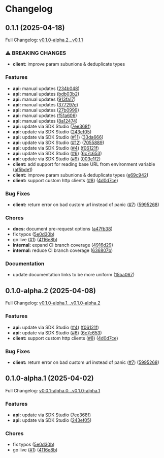 # Changelog

## 0.1.1 (2025-04-18)

Full Changelog: [v0.1.0-alpha.2...v0.1.1](https://github.com/stainless-api/stainless-api-go/compare/v0.1.0-alpha.2...v0.1.1)

### ⚠ BREAKING CHANGES

* **client:** improve param subunions & deduplicate types

### Features

* **api:** manual updates ([234b048](https://github.com/stainless-api/stainless-api-go/commit/234b04802dfab88748c758e735d2b682ab3ecfc9))
* **api:** manual updates ([bdb03b2](https://github.com/stainless-api/stainless-api-go/commit/bdb03b2a606e4f6d0547f73adc3adfcb1b049e17))
* **api:** manual updates ([913fa17](https://github.com/stainless-api/stainless-api-go/commit/913fa1787d8efaae448bf52a148a8bc1796ee863))
* **api:** manual updates ([377297e](https://github.com/stainless-api/stainless-api-go/commit/377297e3b24ce63148a542cf9e37974b814ceea2))
* **api:** manual updates ([27b0999](https://github.com/stainless-api/stainless-api-go/commit/27b0999fd27552e467fe95a98db43066c0746223))
* **api:** manual updates ([f51a606](https://github.com/stainless-api/stainless-api-go/commit/f51a606a7c59ce3e88a521928c4005c4d5d7fb7a))
* **api:** manual updates ([8a12474](https://github.com/stainless-api/stainless-api-go/commit/8a12474e56b70d86b3e003a0dcfd1552a69710c3))
* **api:** update via SDK Studio ([7ee368f](https://github.com/stainless-api/stainless-api-go/commit/7ee368fd3b3c66505831503c6875b3195bebe7e4))
* **api:** update via SDK Studio ([243ef05](https://github.com/stainless-api/stainless-api-go/commit/243ef05fc77763f465779bb695ecbdebb861b709))
* **api:** update via SDK Studio ([#11](https://github.com/stainless-api/stainless-api-go/issues/11)) ([33da666](https://github.com/stainless-api/stainless-api-go/commit/33da666557e3c2fd081ee2b2d3b7aebe390371ab))
* **api:** update via SDK Studio ([#12](https://github.com/stainless-api/stainless-api-go/issues/12)) ([7055889](https://github.com/stainless-api/stainless-api-go/commit/705588908654713e828181dc9521010faf1d008a))
* **api:** update via SDK Studio ([#4](https://github.com/stainless-api/stainless-api-go/issues/4)) ([f06121f](https://github.com/stainless-api/stainless-api-go/commit/f06121f8e6884e77ac754807cf40c1fc0b285cc6))
* **api:** update via SDK Studio ([#6](https://github.com/stainless-api/stainless-api-go/issues/6)) ([6c7c653](https://github.com/stainless-api/stainless-api-go/commit/6c7c653a883b2fe8871c50c0b149ff7164c28aeb))
* **api:** update via SDK Studio ([#9](https://github.com/stainless-api/stainless-api-go/issues/9)) ([003e1f2](https://github.com/stainless-api/stainless-api-go/commit/003e1f2b2be8bb53837975cbc1655b8e223053af))
* **client:** add support for reading base URL from environment variable ([af5bde1](https://github.com/stainless-api/stainless-api-go/commit/af5bde10c0861fb40bf1c741bbdbe6c3d376ffe7))
* **client:** improve param subunions & deduplicate types ([e69c942](https://github.com/stainless-api/stainless-api-go/commit/e69c942603e2cb95996f8b43b9cc860b955b51ce))
* **client:** support custom http clients ([#8](https://github.com/stainless-api/stainless-api-go/issues/8)) ([4d0d7ce](https://github.com/stainless-api/stainless-api-go/commit/4d0d7cee30fade3e4b16d149f39106e093222024))


### Bug Fixes

* **client:** return error on bad custom url instead of panic ([#7](https://github.com/stainless-api/stainless-api-go/issues/7)) ([5995268](https://github.com/stainless-api/stainless-api-go/commit/59952683d6e4f20a137f916e8db9a1d499db7861))


### Chores

* **docs:** document pre-request options ([a47fb38](https://github.com/stainless-api/stainless-api-go/commit/a47fb38eef2c775ab6395129658a3481ae3bc110))
* fix typos ([5e0d30b](https://github.com/stainless-api/stainless-api-go/commit/5e0d30b46a04841afd7c22d650e421047dfd66c2))
* go live ([#1](https://github.com/stainless-api/stainless-api-go/issues/1)) ([4116e8b](https://github.com/stainless-api/stainless-api-go/commit/4116e8b132ac5a4afdcbbda4839db27019750ada))
* **internal:** expand CI branch coverage ([4916d29](https://github.com/stainless-api/stainless-api-go/commit/4916d29a9163387820329b2e50184a3a02359403))
* **internal:** reduce CI branch coverage ([636807b](https://github.com/stainless-api/stainless-api-go/commit/636807b0baeb5fb65d65ded1637015a61292e70c))


### Documentation

* update documentation links to be more uniform ([15ba067](https://github.com/stainless-api/stainless-api-go/commit/15ba067db23338f70bf91a51cfd14baa629f8523))

## 0.1.0-alpha.2 (2025-04-08)

Full Changelog: [v0.1.0-alpha.1...v0.1.0-alpha.2](https://github.com/stainless-api/stainless-api-go/compare/v0.1.0-alpha.1...v0.1.0-alpha.2)

### Features

* **api:** update via SDK Studio ([#4](https://github.com/stainless-api/stainless-api-go/issues/4)) ([f06121f](https://github.com/stainless-api/stainless-api-go/commit/f06121f8e6884e77ac754807cf40c1fc0b285cc6))
* **api:** update via SDK Studio ([#6](https://github.com/stainless-api/stainless-api-go/issues/6)) ([6c7c653](https://github.com/stainless-api/stainless-api-go/commit/6c7c653a883b2fe8871c50c0b149ff7164c28aeb))
* **client:** support custom http clients ([#8](https://github.com/stainless-api/stainless-api-go/issues/8)) ([4d0d7ce](https://github.com/stainless-api/stainless-api-go/commit/4d0d7cee30fade3e4b16d149f39106e093222024))


### Bug Fixes

* **client:** return error on bad custom url instead of panic ([#7](https://github.com/stainless-api/stainless-api-go/issues/7)) ([5995268](https://github.com/stainless-api/stainless-api-go/commit/59952683d6e4f20a137f916e8db9a1d499db7861))

## 0.1.0-alpha.1 (2025-04-02)

Full Changelog: [v0.0.1-alpha.0...v0.1.0-alpha.1](https://github.com/stainless-api/stainless-api-go/compare/v0.0.1-alpha.0...v0.1.0-alpha.1)

### Features

* **api:** update via SDK Studio ([7ee368f](https://github.com/stainless-api/stainless-api-go/commit/7ee368fd3b3c66505831503c6875b3195bebe7e4))
* **api:** update via SDK Studio ([243ef05](https://github.com/stainless-api/stainless-api-go/commit/243ef05fc77763f465779bb695ecbdebb861b709))


### Chores

* fix typos ([5e0d30b](https://github.com/stainless-api/stainless-api-go/commit/5e0d30b46a04841afd7c22d650e421047dfd66c2))
* go live ([#1](https://github.com/stainless-api/stainless-api-go/issues/1)) ([4116e8b](https://github.com/stainless-api/stainless-api-go/commit/4116e8b132ac5a4afdcbbda4839db27019750ada))
